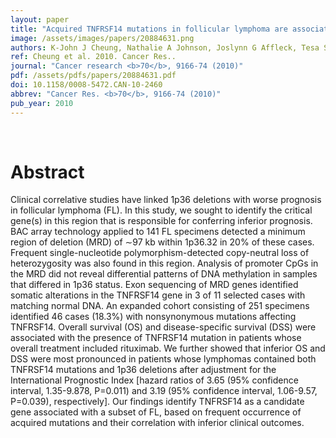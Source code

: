 ```yaml
---
layout: paper
title: "Acquired TNFRSF14 mutations in follicular lymphoma are associated with worse prognosis."
image: /assets/images/papers/20884631.png
authors: K-John J Cheung, Nathalie A Johnson, Joslynn G Affleck, Tesa Severson, Christian Steidl, Susana Ben-Neriah, Jacqueline Schein, Ryan D Morin, Richard Moore, Sohrab P Shah, Hong Qian, Jessica E Paul, Adele Telenius, Thomas Relander, Wan Lam, Kerry Savage, Joseph M Connors, Carolyn Brown, Marco A Marra, Randy D Gascoyne, Douglas E Horsman
ref: Cheung et al. 2010. Cancer Res..
journal: "Cancer research <b>70</b>, 9166-74 (2010)"
pdf: /assets/pdfs/papers/20884631.pdf
doi: 10.1158/0008-5472.CAN-10-2460
abbrev: "Cancer Res. <b>70</b>, 9166-74 (2010)"
pub_year: 2010
---
```


<br />
<div data-badge-popover="right" data-badge-type="donut" data-pmid="20884631" data-hide-no-mentions="true" class="altmetric-embed"></div>

# Abstract

Clinical correlative studies have linked 1p36 deletions with worse prognosis in follicular lymphoma (FL). In this study, we sought to identify the critical gene(s) in this region that is responsible for conferring inferior prognosis. BAC array technology applied to 141 FL specimens detected a minimum region of deletion (MRD) of ∼97 kb within 1p36.32 in 20% of these cases. Frequent single-nucleotide polymorphism-detected copy-neutral loss of heterozygosity was also found in this region. Analysis of promoter CpGs in the MRD did not reveal differential patterns of DNA methylation in samples that differed in 1p36 status. Exon sequencing of MRD genes identified somatic alterations in the TNFRSF14 gene in 3 of 11 selected cases with matching normal DNA. An expanded cohort consisting of 251 specimens identified 46 cases (18.3%) with nonsynonymous mutations affecting TNFRSF14. Overall survival (OS) and disease-specific survival (DSS) were associated with the presence of TNFRSF14 mutation in patients whose overall treatment included rituximab. We further showed that inferior OS and DSS were most pronounced in patients whose lymphomas contained both TNFRSF14 mutations and 1p36 deletions after adjustment for the International Prognostic Index [hazard ratios of 3.65 (95% confidence interval, 1.35-9.878, P=0.011) and 3.19 (95% confidence interval, 1.06-9.57, P=0.039), respectively]. Our findings identify TNFRSF14 as a candidate gene associated with a subset of FL, based on frequent occurrence of acquired mutations and their correlation with inferior clinical outcomes.

